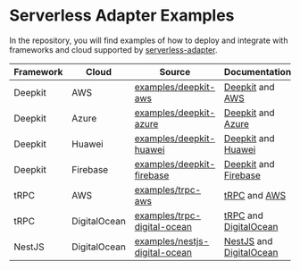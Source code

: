# Serverless Adapter Examples

In the repository, you will find examples of how to deploy and integrate with frameworks and cloud supported by [serverless-adapter](https://viniciusl.com.br/serverless-adapter/).

| Framework | Cloud        | Source                                                           | Documentation                                                                                                                                                                 |
|-----------|--------------|------------------------------------------------------------------|-------------------------------------------------------------------------------------------------------------------------------------------------------------------------------|
| Deepkit   | AWS          | [examples/deepkit-aws](./examples/deepkit-aws)                   | [Deepkit](https://viniciusl.com.br/serverless-adapter/docs/main/frameworks/deepkit) and [AWS](https://viniciusl.com.br/serverless-adapter/docs/category/aws)                  |
| Deepkit   | Azure        | [examples/deepkit-azure](./examples/deepkit-azure)               | [Deepkit](https://viniciusl.com.br/serverless-adapter/docs/main/frameworks/deepkit) and [Azure](https://viniciusl.com.br/serverless-adapter/docs/main/handlers/azure)         |
| Deepkit   | Huawei       | [examples/deepkit-huawei](./examples/deepkit-huawei)             | [Deepkit](https://viniciusl.com.br/serverless-adapter/docs/main/frameworks/deepkit) and [Huawei](https://viniciusl.com.br/serverless-adapter/docs/main/handlers/huawei)       |
| Deepkit   | Firebase     | [examples/deepkit-firebase](./examples/deepkit-firebase)         | [Deepkit](https://viniciusl.com.br/serverless-adapter/docs/main/frameworks/deepkit) and [Firebase](https://viniciusl.com.br/serverless-adapter/docs/main/handlers/firebase)   |
| tRPC      | AWS          | [examples/trpc-aws](./examples/trpc-aws)                         | [tRPC](https://viniciusl.com.br/serverless-adapter/docs/main/frameworks/trpc) and [AWS](https://viniciusl.com.br/serverless-adapter/docs/category/aws)                        |
| tRPC      | DigitalOcean | [examples/trpc-digital-ocean](./examples/trpc-digital-ocean)     | [tRPC](https://viniciusl.com.br/serverless-adapter/docs/main/frameworks/trpc) and [DigitalOcean](https://viniciusl.com.br/serverless-adapter/docs/handlers/digital-ocean)     |
| NestJS    | DigitalOcean | [examples/nestjs-digital-ocean](./examples/nestjs-digital-ocean) | [NestJS](https://viniciusl.com.br/serverless-adapter/docs/main/frameworks/nestjs) and [DigitalOcean](https://viniciusl.com.br/serverless-adapter/docs/handlers/digital-ocean) |
